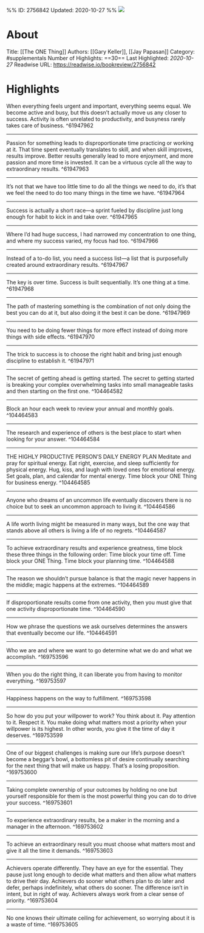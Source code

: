%%
ID: 2756842
Updated: 2020-10-27
%%
![](https://images-na.ssl-images-amazon.com/images/I/31NOChpx3CL._SL500_.jpg)

# About
Title: [[The ONE Thing]]
Authors: [[Gary Keller]], [[Jay Papasan]]
Category: #supplementals
Number of Highlights: ==30==
Last Highlighted: *2020-10-27*
Readwise URL: https://readwise.io/bookreview/2756842

# Highlights 
When everything feels urgent and important, everything seems equal. We become active and busy, but this doesn’t actually move us any closer to success. Activity is often unrelated to productivity, and busyness rarely takes care of business.  ^61947962

---

Passion for something leads to disproportionate time practicing or working at it. That time spent eventually translates to skill, and when skill improves, results improve. Better results generally lead to more enjoyment, and more passion and more time is invested. It can be a virtuous cycle all the way to extraordinary results.  ^61947963

---

It’s not that we have too little time to do all the things we need to do, it’s that we feel the need to do too many things in the time we have.  ^61947964

---

Success is actually a short race—a sprint fueled by discipline just long enough for habit to kick in and take over.  ^61947965

---

Where I’d had huge success, I had narrowed my concentration to one thing, and where my success varied, my focus had too.  ^61947966

---

Instead of a to-do list, you need a success list—a list that is purposefully created around extraordinary results.  ^61947967

---

The key is over time. Success is built sequentially. It’s one thing at a time.  ^61947968

---

The path of mastering something is the combination of not only doing the best you can do at it, but also doing it the best it can be done.  ^61947969

---

You need to be doing fewer things for more effect instead of doing more things with side effects.  ^61947970

---

The trick to success is to choose the right habit and bring just enough discipline to establish it.  ^61947971

---

The secret of getting ahead is getting started. The secret to getting started is breaking your complex overwhelming tasks into small manageable tasks and then starting on the first one.  ^104464582

---

Block an hour each week to review your annual and monthly goals.  ^104464583

---

The research and experience of others is the best place to start when looking for your answer.  ^104464584

---

THE HIGHLY PRODUCTIVE PERSON’S DAILY ENERGY PLAN Meditate and pray for spiritual energy. Eat right, exercise, and sleep sufficiently for physical energy. Hug, kiss, and laugh with loved ones for emotional energy. Set goals, plan, and calendar for mental energy. Time block your ONE Thing for business energy.  ^104464585

---

Anyone who dreams of an uncommon life eventually discovers there is no choice but to seek an uncommon approach to living it.  ^104464586

---

A life worth living might be measured in many ways, but the one way that stands above all others is living a life of no regrets.  ^104464587

---

To achieve extraordinary results and experience greatness, time block these three things in the following order: Time block your time off. Time block your ONE Thing. Time block your planning time.  ^104464588

---

The reason we shouldn’t pursue balance is that the magic never happens in the middle; magic happens at the extremes.  ^104464589

---

If disproportionate results come from one activity, then you must give that one activity disproportionate time.  ^104464590

---

How we phrase the questions we ask ourselves determines the answers that eventually become our life.  ^104464591

---

Who we are and where we want to go determine what we do and what we accomplish.  ^169753596

---

When you do the right thing, it can liberate you from having to monitor everything.  ^169753597

---

Happiness happens on the way to fulfillment.  ^169753598

---

So how do you put your willpower to work? You think about it. Pay attention to it. Respect it. You make doing what matters most a priority when your willpower is its highest. In other words, you give it the time of day it deserves.  ^169753599

---

One of our biggest challenges is making sure our life’s purpose doesn’t become a beggar’s bowl, a bottomless pit of desire continually searching for the next thing that will make us happy. That’s a losing proposition.  ^169753600

---

Taking complete ownership of your outcomes by holding no one but yourself responsible for them is the most powerful thing you can do to drive your success.  ^169753601

---

To experience extraordinary results, be a maker in the morning and a manager in the afternoon.  ^169753602

---

To achieve an extraordinary result you must choose what matters most and give it all the time it demands.  ^169753603

---

Achievers operate differently. They have an eye for the essential. They pause just long enough to decide what matters and then allow what matters to drive their day. Achievers do sooner what others plan to do later and defer, perhaps indefinitely, what others do sooner. The difference isn’t in intent, but in right of way. Achievers always work from a clear sense of priority.  ^169753604

---

No one knows their ultimate ceiling for achievement, so worrying about it is a waste of time.  ^169753605

